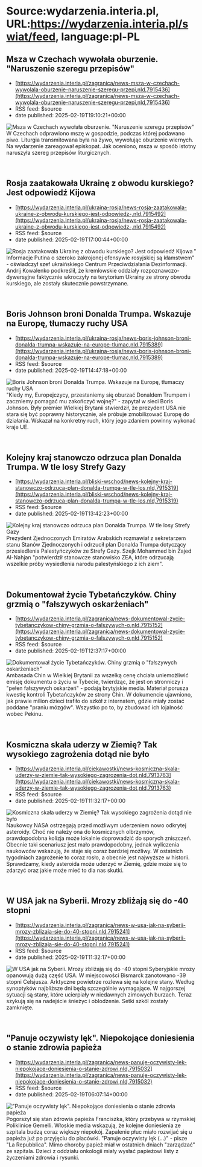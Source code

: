 # Source:wydarzenia.interia.pl, URL:https://wydarzenia.interia.pl/swiat/feed, language:pl-PL

## Msza w Czechach wywołała oburzenie. "Naruszenie szeregu przepisów"
 - [https://wydarzenia.interia.pl/zagranica/news-msza-w-czechach-wywolala-oburzenie-naruszenie-szeregu-przepi,nId,7915436](https://wydarzenia.interia.pl/zagranica/news-msza-w-czechach-wywolala-oburzenie-naruszenie-szeregu-przepi,nId,7915436)
 - RSS feed: $source
 - date published: 2025-02-19T19:10:21+00:00

<p><a href="https://wydarzenia.interia.pl/zagranica/news-msza-w-czechach-wywolala-oburzenie-naruszenie-szeregu-przepi,nId,7915436"><img src="https://i.iplsc.com/msza-w-czechach-wywolala-oburzenie-naruszenie-szeregu-przepi/000J0MN7UB17X61K-C321.jpg" alt="Msza w Czechach wywołała oburzenie. &quot;Naruszenie szeregu przepisów&quot; " align="left" /></a>W Czechach odprawiono mszę w gospodzie, podczas której podawano piwo. Liturgia transmitowana była na żywo, wywołując oburzenie wiernych. Na wydarzenie zareagował episkopat. Jak oceniono, msza w sposób istotny naruszyła szereg przepisów liturgicznych.</p><br clear="all" />

## Rosja zaatakowała Ukrainę z obwodu kurskiego? Jest odpowiedź Kijowa
 - [https://wydarzenia.interia.pl/ukraina-rosja/news-rosja-zaatakowala-ukraine-z-obwodu-kurskiego-jest-odpowiedz-,nId,7915492](https://wydarzenia.interia.pl/ukraina-rosja/news-rosja-zaatakowala-ukraine-z-obwodu-kurskiego-jest-odpowiedz-,nId,7915492)
 - RSS feed: $source
 - date published: 2025-02-19T17:00:44+00:00

<p><a href="https://wydarzenia.interia.pl/ukraina-rosja/news-rosja-zaatakowala-ukraine-z-obwodu-kurskiego-jest-odpowiedz-,nId,7915492"><img src="https://i.iplsc.com/rosja-zaatakowala-ukraine-z-obwodu-kurskiego-jest-odpowiedz/000KMVO4TYD0T5B7-C321.jpg" alt="Rosja zaatakowała Ukrainę z obwodu kurskiego? Jest odpowiedź Kijowa" align="left" /></a>&quot;Informacje Putina o szeroko zakrojonej ofensywie rosyjskiej są kłamstwem&quot; - oświadczył szef ukraińskiego Centrum Przeciwdziałania Dezinformacji. Andrij Kowalenko podkreślił, że kremlowskie oddziały rozpoznawczo-dywersyjne faktycznie wkroczyły na terytorium Ukrainy ze strony obwodu kurskiego, ale zostały skutecznie powstrzymane.</p><br clear="all" />

## Boris Johnson broni Donalda Trumpa. Wskazuje na Europę, tłumaczy ruchy USA
 - [https://wydarzenia.interia.pl/ukraina-rosja/news-boris-johnson-broni-donalda-trumpa-wskazuje-na-europe-tlumac,nId,7915389](https://wydarzenia.interia.pl/ukraina-rosja/news-boris-johnson-broni-donalda-trumpa-wskazuje-na-europe-tlumac,nId,7915389)
 - RSS feed: $source
 - date published: 2025-02-19T14:47:18+00:00

<p><a href="https://wydarzenia.interia.pl/ukraina-rosja/news-boris-johnson-broni-donalda-trumpa-wskazuje-na-europe-tlumac,nId,7915389"><img src="https://i.iplsc.com/boris-johnson-broni-donalda-trumpa-wskazuje-na-europe-tlumac/000KMNU1HKFGXE7S-C321.jpg" alt="Boris Johnson broni Donalda Trumpa. Wskazuje na Europę, tłumaczy ruchy USA" align="left" /></a>&quot;Kiedy my, Europejczycy, przestaniemy się oburzać Donaldem Trumpem i zaczniemy pomagać mu zakończyć wojnę?&quot; - zapytał w sieci Boris Johnson. Były premier Wielkiej Brytanii stwierdził, że prezydent USA nie stara się być poprawny historycznie, ale próbuje zmobilizować Europę do działania. Wskazał na konkretny ruch, który jego zdaniem powinny wykonać kraje UE.</p><br clear="all" />

## Kolejny kraj stanowczo odrzuca plan Donalda Trumpa. W tle losy Strefy Gazy
 - [https://wydarzenia.interia.pl/bliski-wschod/news-kolejny-kraj-stanowczo-odrzuca-plan-donalda-trumpa-w-tle-los,nId,7915319](https://wydarzenia.interia.pl/bliski-wschod/news-kolejny-kraj-stanowczo-odrzuca-plan-donalda-trumpa-w-tle-los,nId,7915319)
 - RSS feed: $source
 - date published: 2025-02-19T13:42:23+00:00

<p><a href="https://wydarzenia.interia.pl/bliski-wschod/news-kolejny-kraj-stanowczo-odrzuca-plan-donalda-trumpa-w-tle-los,nId,7915319"><img src="https://i.iplsc.com/kolejny-kraj-stanowczo-odrzuca-plan-donalda-trumpa-w-tle-los/000KMN3HR6HW4UYA-C321.jpg" alt="Kolejny kraj stanowczo odrzuca plan Donalda Trumpa. W tle losy Strefy Gazy" align="left" /></a>Prezydent Zjednoczonych Emiratów Arabskich rozmawiał z sekretarzem stanu Stanów Zjednoczonych i odrzucił plan Donalda Trumpa dotyczący przesiedlenia Palestyńczyków ze Strefy Gazy. Szejk Mohammed bin Zajed Al-Nahjan &quot;potwierdził stanowcze stanowisko ZEA, które odrzucają wszelkie próby wysiedlenia narodu palestyńskiego z ich ziem&quot;.</p><br clear="all" />

## Dokumentował życie Tybetańczyków. Chiny grzmią o "fałszywych oskarżeniach"
 - [https://wydarzenia.interia.pl/zagranica/news-dokumentowal-zycie-tybetanczykow-chiny-grzmia-o-falszywych-o,nId,7915152](https://wydarzenia.interia.pl/zagranica/news-dokumentowal-zycie-tybetanczykow-chiny-grzmia-o-falszywych-o,nId,7915152)
 - RSS feed: $source
 - date published: 2025-02-19T12:37:17+00:00

<p><a href="https://wydarzenia.interia.pl/zagranica/news-dokumentowal-zycie-tybetanczykow-chiny-grzmia-o-falszywych-o,nId,7915152"><img src="https://i.iplsc.com/dokumentowal-zycie-tybetanczykow-chiny-grzmia-o-falszywych-o/000KMKF6F2XK1G8S-C321.jpg" alt="Dokumentował życie Tybetańczyków. Chiny grzmią o &quot;fałszywych oskarżeniach&quot;" align="left" /></a>Ambasada Chin w Wielkiej Brytanii za wszelką cenę chciała uniemożliwić emisję dokumentu o życiu w Tybecie, twierdząc, że jest on stronniczy i &quot;pełen fałszywych oskarżeń&quot; - podają brytyjskie media. Materiał porusza kwestię kontroli Tybetańczyków ze strony Chin. W dokumencie ujawniono, jak prawie milion dzieci trafiło do szkół z internatem, gdzie miały zostać poddane &quot;praniu mózgów&quot;. Wszystko po to, by zbudować ich lojalność wobec Pekinu.</p><br clear="all" />

## Kosmiczna skała uderzy w Ziemię? Tak wysokiego zagrożenia dotąd nie było
 - [https://wydarzenia.interia.pl/ciekawostki/news-kosmiczna-skala-uderzy-w-ziemie-tak-wysokiego-zagrozenia-dot,nId,7913763](https://wydarzenia.interia.pl/ciekawostki/news-kosmiczna-skala-uderzy-w-ziemie-tak-wysokiego-zagrozenia-dot,nId,7913763)
 - RSS feed: $source
 - date published: 2025-02-19T11:32:17+00:00

<p><a href="https://wydarzenia.interia.pl/ciekawostki/news-kosmiczna-skala-uderzy-w-ziemie-tak-wysokiego-zagrozenia-dot,nId,7913763"><img src="https://i.iplsc.com/kosmiczna-skala-uderzy-w-ziemie-tak-wysokiego-zagrozenia-dot/000KM14F81G6KD7S-C321.jpg" alt="Kosmiczna skała uderzy w Ziemię? Tak wysokiego zagrożenia dotąd nie było" align="left" /></a>Naukowcy NASA ostrzegają przed możliwym uderzeniem nowo odkrytej asteroidy. Choć nie należy ona do kosmicznych olbrzymów, prawdopodobna kolizja może lokalnie doprowadzić do sporych zniszczeń. Obecnie taki scenariusz jest mało prawdopodobny, jednak wyliczenia naukowców wskazują, że staje się coraz bardziej możliwy. W ostatnich tygodniach zagrożenie to coraz rosło, a obecnie jest najwyższe w historii. Sprawdzamy, kiedy asteroida może uderzyć w Ziemię, gdzie może się to zdarzyć oraz jakie może mieć to dla nas skutki.</p><br clear="all" />

## W USA jak na Syberii. Mrozy zbliżają się do -40 stopni
 - [https://wydarzenia.interia.pl/zagranica/news-w-usa-jak-na-syberii-mrozy-zblizaja-sie-do-40-stopni,nId,7915241](https://wydarzenia.interia.pl/zagranica/news-w-usa-jak-na-syberii-mrozy-zblizaja-sie-do-40-stopni,nId,7915241)
 - RSS feed: $source
 - date published: 2025-02-19T11:32:17+00:00

<p><a href="https://wydarzenia.interia.pl/zagranica/news-w-usa-jak-na-syberii-mrozy-zblizaja-sie-do-40-stopni,nId,7915241"><img src="https://i.iplsc.com/w-usa-jak-na-syberii-mrozy-zblizaja-sie-do-40-stopni/000KMLTHU3V4W9IU-C321.jpg" alt="W USA jak na Syberii. Mrozy zbliżają się do -40 stopni" align="left" /></a>Syberyjskie mrozy opanowują dużą część USA. W miejscowości Bismarck zanotowano -39 stopni Celsjusza. Arktyczne powietrze rozlewa się na kolejne stany. Według synoptyków najbliższe dni będą szczególnie wymagające. W najgorszej sytuacji są stany, które ucierpiały w niedawnych zimowych burzach. Teraz szykują się na nadejście śnieżyc i oblodzenie. Setki szkól zostały zamknięte.</p><br clear="all" />

## "Panuje oczywisty lęk". Niepokojące doniesienia o stanie zdrowia papieża
 - [https://wydarzenia.interia.pl/zagranica/news-panuje-oczywisty-lek-niepokojace-doniesienia-o-stanie-zdrowi,nId,7915032](https://wydarzenia.interia.pl/zagranica/news-panuje-oczywisty-lek-niepokojace-doniesienia-o-stanie-zdrowi,nId,7915032)
 - RSS feed: $source
 - date published: 2025-02-19T06:07:14+00:00

<p><a href="https://wydarzenia.interia.pl/zagranica/news-panuje-oczywisty-lek-niepokojace-doniesienia-o-stanie-zdrowi,nId,7915032"><img src="https://i.iplsc.com/panuje-oczywisty-lek-niepokojace-doniesienia-o-stanie-zdrowi/000KMILE7OS1QLS9-C321.jpg" alt="&quot;Panuje oczywisty lęk&quot;. Niepokojące doniesienia o stanie zdrowia papieża" align="left" /></a>Pogorszył się stan zdrowia papieża Franciszka, który przebywa w rzymskiej Poliklinice Gemelli. Włoskie media wskazują, że kolejne doniesienia ze szpitala budzą coraz większy niepokój. Zapalenie płuc miało rozwijać się u papieża już po przyjęciu do placówki. &quot;Panuje oczywisty lęk (...)&quot; - pisze &quot;La Repubblica&quot;. Mimo choroby papież miał w ostatnich dniach &quot;zarządzać&quot; ze szpitala. Dzieci z oddziału onkologii miały wysłać papieżowi listy z życzeniami zdrowia i rysunki. </p><br clear="all" />

